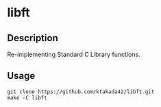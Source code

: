 # libft
## Description
Re-implementing Standard C Library functions.
## Usage
```
git clone https://github.com/ktakada42/libft.git
make -C libft
```
